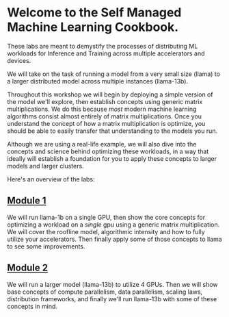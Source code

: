 # Welcome to the Self Managed Machine Learning Cookbook.

These labs are meant to demystify the processes of distributing ML workloads for Inference and Training across multiple accelerators and devices. 

We will take on the task of running a model from a very small size (llama) to a larger distributed model across multiple instances (llama-13b).

Throughout this workshop we will begin by deploying a simple version of the model we'll explore, then establish concepts using generic matrix multiplications. We do this because *most* modern machine learning algorithms consist almost entirely of matrix multiplications. Once you understand the concept of how a matrix multiplication is optimize, you should be able to easily transfer that understanding to the models you run.

Although we are using a real-life example, we will also dive into the concepts and science behind optimizing these workloads, in a way that ideally will establish a foundation for you to apply these concepts to larger models and larger clusters.

Here's an overview of the labs:

## [Module 1](./01_Leveraging_Hardware)
We will run llama-1b on a single GPU, then show the core concepts for optimizing a workload on a *single* gpu using a generic matrix multiplication. We will cover the roofline model, algorithmic intensity and how to fully utilize your accelerators. Then finally apply some of those concepts to llama to see some improvements.

## [Module 2](./02_Multi-Acclerator_Distribution)
We will run a larger model (llama-13b) to utilize 4 GPUs. Then we will show base concepts of compute parallelism, data parallelism, scaling laws, distribution frameworks, and finally we'll run llama-13b with some of these concepts in mind.

